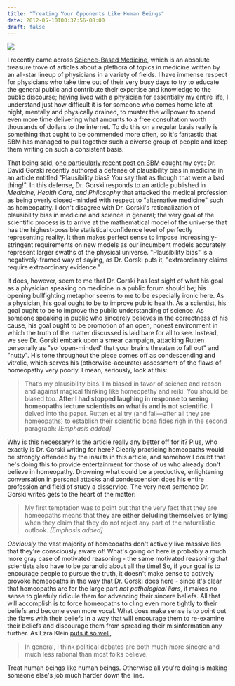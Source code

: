 ```yaml
---
title: "Treating Your Opponents Like Human Beings"
date: 2012-05-10T00:37:56-08:00
draft: false
---
```


![](http://seinmastudios.com/wp-content/uploads/2012/05/sample-6653425ed9371d7ca7009ea0a0e6818d1.jpg)

I recently came across [Science-Based Medicine](http://www.sciencebasedmedicine.org), which is an absolute treasure trove of articles about a plethora of topics in medicine written by an all-star lineup of physicians in a variety of fields. I have immense respect for physicians who take time out of their very busy days to try to educate the general public and contribute their expertise and knowledge to the public discourse; having lived with a physician for essentially my entire life, I understand just how difficult it is for someone who comes home late at night, mentally and physically drained, to muster the willpower to spend even more time delivering what amounts to a free consultation worth thousands of dollars to the internet. To do this on a regular basis really is something that ought to be commended more often, so it's fantastic that SBM has managed to pull together such a diverse group of people and keep them writing on such a consistent basis.

That being said, [one particularly recent post on SBM](http://www.sciencebasedmedicine.org/index.php/plausibility_bias/) caught my eye: Dr. David Gorski recently authored a defense of plausibility bias in medicine in an article entitled "Plausibility bias? You say that as though that were a bad thing!". In this defense, Dr. Gorski responds to an article published in *Medicine, Health Care, and Philosophy* that attacked the medical profession as being overly closed-minded with respect to "alternative medicine" such as homeopathy. I don't disagree with Dr. Gorski's rationalization of plausibility bias in medicine and science in general; the very goal of the scientific process is to arrive at the mathematical model of the universe that has the highest-possible statistical confidence level of perfectly representing reality. It then makes perfect sense to impose increasingly-stringent requirements on new models as our incumbent models accurately represent larger swaths of the physical universe. "Plausibility bias" is a negatively-framed way of saying, as Dr. Gorski puts it, "extraordinary claims require extraordinary evidence."

It does, however, seem to me that Dr. Gorski has lost sight of what his goal as a physician speaking on medicine in a public forum should be; his opening bullfighting metaphor seems to me to be especially ironic here. As a physician, his goal ought to be to improve public health. As a scientist, his goal ought to be to improve the public understanding of science. As someone speaking in public who sincerely believes in the correctness of his cause, his goal ought to be promotion of an open, honest environment in which the truth of the matter discussed is laid bare for all to see. Instead, we see Dr. Gorski embark upon a smear campaign, attacking Rutten personally as "so 'open-minded' that your brains threaten to fall out" and "nutty". His tone throughout the piece comes off as condescending and vitrolic, which serves his (otherwise-accurate) assessment of the flaws of homeopathy very poorly. I mean, seriously, look at this:

>That’s my plausibility bias. I’m biased in favor of science and reason and against magical thinking like homeopathy and reiki. You should be biased too.
>**After I had stopped laughing in response to seeing homeopaths lecture scientists on what is and is not scientific**, I delved into the paper. Rutten et al try (and fail—after all they are homeopaths) to establish their scientific bona fides righ in the second paragraph: *[Emphasis added]*

Why is this necessary? Is the article really any better off for it? Plus, who exactly is Dr. Gorski writing for here? Clearly practicing homeopaths would be strongly offended by the insults in this article, and somehow I doubt that he's doing this to provide entertainment for those of us who already don't believe in homeopathy. Drowning what could be a productive, enlightening conversation in personal attacks and condescension does his entire profession and field of study a disservice. The very next sentence Dr. Gorski writes gets to the heart of the matter:

>My first temptation was to point out that the very fact that they are homeopaths means that **they are either deluding themselves or lying** when they claim that they do not reject any part of the naturalistic outlook. *[Emphasis added]*

*Obviously* the vast majority of homeopaths don't actively live massive lies that they're consciously aware of! What's going on here is probably a much more gray case of motivated reasoning - the same motivated reasoning that scientists also have to be paranoid about all the time! So, if your goal is to encourage people to pursue the truth, it doesn't make sense to actively provoke homeopaths in the way that Dr. Gorski does here - since it's clear that homeopaths are for the large part *not pathological liars*, it makes no sense to gleefuly ridicule them for advancing their sincere beliefs. All that will accomplish is to force homeopaths to cling even more tightly to their beliefs and become even more vocal. What does make sense is to point out the flaws with their beliefs in a way that will encourage them to re-examine their beliefs and discourage them from spreading their misinformation any further. As Ezra Klein [puts it so well](http://www.washingtonpost.com/blogs/ezra-klein/post/obama-term-2-will-republicans-cooperate-could-hillary-end-up-on-the-supreme-court-and-more/2012/05/08/gIQAVZUnAU_blog.html),

>In general, I think political debates are both much more sincere and much less rational than most folks believe.

Treat human beings like human beings. Otherwise all you're doing is making someone else's job much harder down the line.
